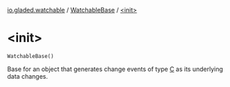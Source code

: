 [io.gladed.watchable](../index.md) / [WatchableBase](index.md) / [&lt;init&gt;](./-init-.md)

# &lt;init&gt;

`WatchableBase()`

Base for an object that generates change events of type [C](index.md#C) as its underlying data changes.

